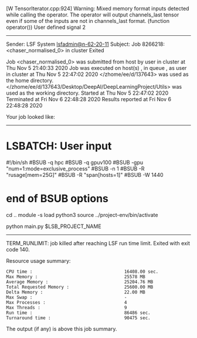[W TensorIterator.cpp:924] Warning: Mixed memory format inputs detected while calling the operator. The operator will output channels_last tensor even if some of the inputs are not in channels_last format. (function operator())
User defined signal 2

------------------------------------------------------------
Sender: LSF System <lsfadmin@n-62-20-11>
Subject: Job 8266218: <chaser_normalised_0> in cluster <dcc> Exited

Job <chaser_normalised_0> was submitted from host <n-62-30-6> by user <s183905> in cluster <dcc> at Thu Nov  5 21:40:33 2020
Job was executed on host(s) <n-62-20-11>, in queue <gpuv100>, as user <s183905> in cluster <dcc> at Thu Nov  5 22:47:02 2020
</zhome/ee/d/137643> was used as the home directory.
</zhome/ee/d/137643/Desktop/DeepAI/DeepLearningProject/Utils> was used as the working directory.
Started at Thu Nov  5 22:47:02 2020
Terminated at Fri Nov  6 22:48:28 2020
Results reported at Fri Nov  6 22:48:28 2020

Your job looked like:

------------------------------------------------------------
# LSBATCH: User input
#!/bin/sh
#BSUB -q hpc
#BSUB -q gpuv100
#BSUB -gpu "num=1:mode=exclusive_process"
#BSUB -n 1
#BSUB -R "rusage[mem=25G]"
#BSUB -R "span[hosts=1]"
#BSUB -W 1440
# end of BSUB options
cd ..
module -s load python3
source ../project-env/bin/activate

python main.py $LSB_PROJECT_NAME


------------------------------------------------------------

TERM_RUNLIMIT: job killed after reaching LSF run time limit.
Exited with exit code 140.

Resource usage summary:

    CPU time :                                   16408.00 sec.
    Max Memory :                                 25578 MB
    Average Memory :                             25204.76 MB
    Total Requested Memory :                     25600.00 MB
    Delta Memory :                               22.00 MB
    Max Swap :                                   -
    Max Processes :                              4
    Max Threads :                                9
    Run time :                                   86486 sec.
    Turnaround time :                            90475 sec.

The output (if any) is above this job summary.

